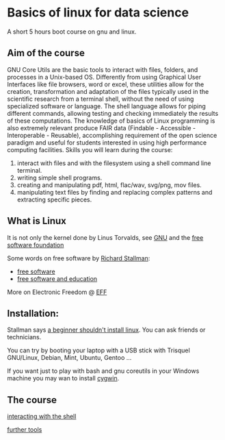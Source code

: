# Basics of linux for data science

A short 5 hours boot course on gnu and linux.

##  Aim of the course

GNU Core Utils are the basic tools to interact with files, folders, and processes in a Unix-based OS. Differently from using Graphical User Interfaces like file browsers, word or excel, these utilities allow for the creation, transformation and adaptation of the files typically used in the scientific research from a terminal shell, without the need of using specialized software or language. The shell language allows for piping different commands, allowing testing and checking immediately the results of these computations. The knowledge of basics of Linux programming is also extremely relevant produce FAIR data (Findable - Accessible - Interoperable - Reusable), accomplishing requirement of the open science paradigm and useful for students interested in using high performance computing facilities.
Skills you will learn during the course:

1) interact with files and with the filesystem using a shell command line terminal.
2) writing simple shell programs.
3) creating and manipulating pdf, html, flac/wav, svg/png, mov files.
4) manipulating text files by finding and replacing complex patterns and extracting specific pieces.

##  What is Linux 

It is not only the kernel done by Linus Torvalds, see [GNU](https://www.gnu.org/) and the [free software foundation](https://www.fsf.org/)

Some words on free software by [Richard Stallman](https://en.wikipedia.org/wiki/Richard_Stallman):

- [free software](https://www.youtube.com/watch?v=Ag1AKIl_2GM&t)
- [free software and education](https://www.gnu.org/education/education.html)

More on Electronic Freedom @ [EFF](https://www.eff.org/)

## Installation:

Stallman says [a beginner shouldn't install linux](https://www.youtube.com/watch?v=umQL37AC_YM). You can ask friends or technicians.

You can try by booting your laptop with  a USB stick with  Trisquel GNU/Linux, Debian, Mint, Ubuntu, Gentoo ...

If you want just to play with bash and gnu coreutils in your Windows machine you may wan to install [cygwin](https://www.cygwin.com/).

## The course

[interacting with the shell](ShellOverview.md)

[further tools](Tools.md)


